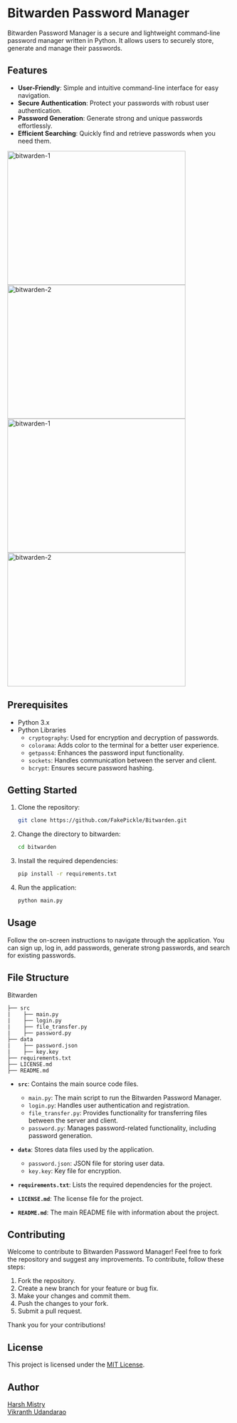 # Bitwarden Password Manager

Bitwarden Password Manager is a secure and lightweight command-line password manager written in Python. It allows users to securely store, generate and manage their passwords.

## Features

- **User-Friendly**: Simple and intuitive command-line interface for easy navigation.
- **Secure Authentication**: Protect your passwords with robust user authentication.
- **Password Generation**: Generate strong and unique passwords effortlessly.
- **Efficient Searching**: Quickly find and retrieve passwords when you need them.

<img width="400" height="300" alt="bitwarden-1" src="https://github.com/FakePickle/Bitwarden_from_Wish/assets/122410275/ea305564-15ae-4ddf-85da-5a2a6030f095">
<img width="400" height="300" alt="bitwarden-2" src="https://github.com/FakePickle/Bitwarden_from_Wish/assets/122410275/f446d54f-ec28-464c-b810-a8caa338ba3d">

<img width="400" height="300" alt="bitwarden-1" src="https://github.com/FakePickle/Bitwarden_from_Wish/assets/122410275/ea305564-15ae-4ddf-85da-5a2a6030f095">
<img width="400" height="300" alt="bitwarden-2" src="https://github.com/FakePickle/Bitwarden_from_Wish/assets/122410275/f446d54f-ec28-464c-b810-a8caa338ba3d">

## Prerequisites

- Python 3.x
- Python Libraries
    - `cryptography`: Used for encryption and decryption of passwords.
    - `colorama`: Adds color to the terminal for a better user experience.
    - `getpass4`: Enhances the password input functionality.
    - `sockets`: Handles communication between the server and client.
    - `bcrypt`: Ensures secure password hashing.

## Getting Started

1. Clone the repository:

    ```bash
    git clone https://github.com/FakePickle/Bitwarden.git
    ```

2. Change the directory to bitwarden:

    ```bash
    cd bitwarden
    ```

2. Install the required dependencies:

    ```bash
    pip install -r requirements.txt
    ```

3. Run the application:

    ```bash
    python main.py
    ```

## Usage

Follow the on-screen instructions to navigate through the application. You can sign up, log in, add passwords, generate strong passwords, and search for existing passwords.

## File Structure

Bitwarden

    ├── src
    |    ├── main.py
    |    ├── login.py
    |    ├── file_transfer.py
    |    ├── password.py
    ├── data 
    |    ├── password.json
    |    ├── key.key
    ├── requirements.txt
    ├── LICENSE.md
    ├── README.md

- **`src`**: Contains the main source code files.
    - `main.py`: The main script to run the Bitwarden Password Manager.
    - `login.py`: Handles user authentication and registration.
    - `file_transfer.py`: Provides functionality for transferring files between the server and client.
    - `password.py`: Manages password-related functionality, including password generation.

- **`data`**: Stores data files used by the application.
    - `password.json`: JSON file for storing user data.
    - `key.key`: Key file for encryption.

- **`requirements.txt`**: Lists the required dependencies for the project.

- **`LICENSE.md`**: The license file for the project.

- **`README.md`**: The main README file with information about the project.


## Contributing

Welcome to contribute to Bitwarden Password Manager! Feel free to fork the repository and suggest any improvements. To contribute, follow these steps:

1.  Fork the repository.
2.  Create a new branch for your feature or bug fix.
3.  Make your changes and commit them.
4.  Push the changes to your fork.
5.  Submit a pull request.

Thank you for your contributions!

## License

This project is licensed under the [MIT License](LICENSE.md).

## Author

[Harsh Mistry](https://github.com/FakePickle)
\
[Vikranth Udandarao](https://github.com/Vikranth3140)

